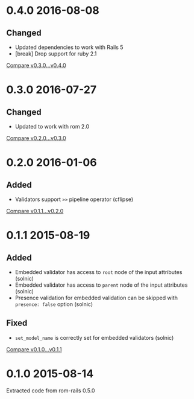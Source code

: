# 0.4.0 2016-08-08

## Changed

* Updated dependencies to work with Rails 5
* [break] Drop support for ruby 2.1

[Compare v0.3.0...v0.4.0](https://github.com/rom-rb/rom-model/compare/v0.3.0...v0.4.0)

# 0.3.0 2016-07-27

## Changed

* Updated to work with rom 2.0

[Compare v0.2.0...v0.3.0](https://github.com/rom-rb/rom-model/compare/v0.2.0...v0.3.0)

# 0.2.0 2016-01-06

## Added

* Validators support `>>` pipeline operator (cflipse)

[Compare v0.1.1...v0.2.0](https://github.com/rom-rb/rom-model/compare/v0.1.1...v0.2.0)

# 0.1.1 2015-08-19

## Added

- Embedded validator has access to `root` node of the input attributes (solnic)
- Embedded validator has access to `parent` node of the input attributes (solnic)
- Presence validation for embedded validation can be skipped with `presence: false` option (solnic)

## Fixed

- `set_model_name` is correctly set for embedded validators (solnic)

[Compare v0.1.0...v0.1.1](https://github.com/rom-rb/rom-model/compare/v0.1.0...v0.1.1)

# 0.1.0 2015-08-14

Extracted code from rom-rails 0.5.0
